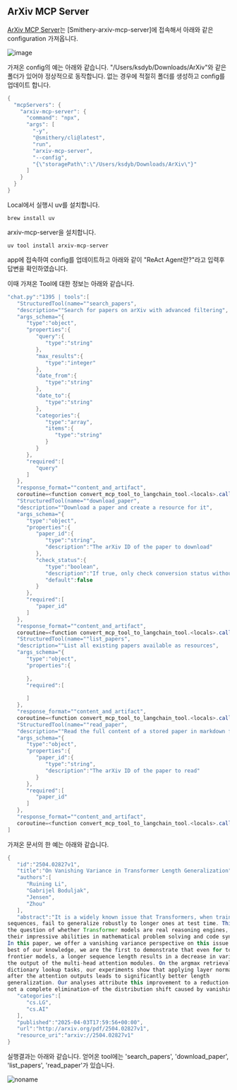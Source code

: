 ## ArXiv MCP Server

[ArXiv MCP Server](https://github.com/blazickjp/arxiv-mcp-server)는 [Smithery-arxiv-mcp-server]에 접속해서 아래와 같은 configuration 가져옵니다.

![image](https://github.com/user-attachments/assets/200fc7e4-5edc-45dc-b476-aa2f99aa50e3)

가져온 config의 예는 아래와 같습니다. "/Users/ksdyb/Downloads/ArXiv"와 같은 폴더가 있어야 정상적으로 동작합니다. 없는 경우에 적절히 폴더를 생성하고 config를 업데이트 합니다.

```java
{
  "mcpServers": {
    "arxiv-mcp-server": {
      "command": "npx",
      "args": [
        "-y",
        "@smithery/cli@latest",
        "run",
        "arxiv-mcp-server",
        "--config",
        "{\"storagePath\":\"/Users/ksdyb/Downloads/ArXiv\"}"
      ]
    }
  }
}
```


Local에서 실행시 uv를 설치합니다.

```text
brew install uv
```

arxiv-mcp-server을 설치합니다. 

```text
uv tool install arxiv-mcp-server
```

app에 접속하여 config를 업데이트하고 아래와 같이 "ReAct Agent란?"라고 입력후 답변을 확인하였습니다. 

이때 가져온 Tool에 대한 정보는 아래와 같습니다.

```java
"chat.py":"1395 | tools":[
   "StructuredTool(name=""search_papers",
   "description=""Search for papers on arXiv with advanced filtering",
   "args_schema="{
      "type":"object",
      "properties":{
         "query":{
            "type":"string"
         },
         "max_results":{
            "type":"integer"
         },
         "date_from":{
            "type":"string"
         },
         "date_to":{
            "type":"string"
         },
         "categories":{
            "type":"array",
            "items":{
               "type":"string"
            }
         }
      },
      "required":[
         "query"
      ]
   },
   "response_format=""content_and_artifact",
   coroutine=<function convert_mcp_tool_to_langchain_tool.<locals>.call_tool at 0x134314e00>),
   "StructuredTool(name=""download_paper",
   "description=""Download a paper and create a resource for it",
   "args_schema="{
      "type":"object",
      "properties":{
         "paper_id":{
            "type":"string",
            "description":"The arXiv ID of the paper to download"
         },
         "check_status":{
            "type":"boolean",
            "description":"If true, only check conversion status without downloading",
            "default":false
         }
      },
      "required":[
         "paper_id"
      ]
   },
   "response_format=""content_and_artifact",
   coroutine=<function convert_mcp_tool_to_langchain_tool.<locals>.call_tool at 0x134314cc0>),
   "StructuredTool(name=""list_papers",
   "description=""List all existing papers available as resources",
   "args_schema="{
      "type":"object",
      "properties":{
         
      },
      "required":[
         
      ]
   },
   "response_format=""content_and_artifact",
   coroutine=<function convert_mcp_tool_to_langchain_tool.<locals>.call_tool at 0x134314c20>),
   "StructuredTool(name=""read_paper",
   "description=""Read the full content of a stored paper in markdown format",
   "args_schema="{
      "type":"object",
      "properties":{
         "paper_id":{
            "type":"string",
            "description":"The arXiv ID of the paper to read"
         }
      },
      "required":[
         "paper_id"
      ]
   },
   "response_format=""content_and_artifact",
   coroutine=<function convert_mcp_tool_to_langchain_tool.<locals>.call_tool at 0x134314b80>)
]
```

가져온 문서의 한 예는 아래와 같습니다.

```java
{
   "id":"2504.02827v1",
   "title":"On Vanishing Variance in Transformer Length Generalization",
   "authors":[
      "Ruining Li",
      "Gabrijel Boduljak",
      "Jensen",
      "Zhou"
   ],
   "abstract":"It is a widely known issue that Transformers, when trained on shorter
sequences, fail to generalize robustly to longer ones at test time. This raises
the question of whether Transformer models are real reasoning engines, despite
their impressive abilities in mathematical problem solving and code synthesis.
In this paper, we offer a vanishing variance perspective on this issue. To the
best of our knowledge, we are the first to demonstrate that even for today's
frontier models, a longer sequence length results in a decrease in variance in
the output of the multi-head attention modules. On the argmax retrieval and
dictionary lookup tasks, our experiments show that applying layer normalization
after the attention outputs leads to significantly better length
generalization. Our analyses attribute this improvement to a reduction-though
not a complete elimination-of the distribution shift caused by vanishing\nvariance.",
   "categories":[
      "cs.LG",
      "cs.AI"
   ],
   "published":"2025-04-03T17:59:56+00:00",
   "url":"http://arxiv.org/pdf/2504.02827v1",
   "resource_uri":"arxiv://2504.02827v1"
}
```

실행결과는 아래와 같습니다. 얻어온 tool에는 'search_papers', 'download_paper', 'list_papers', 'read_paper'가 있습니다.


![noname](https://github.com/user-attachments/assets/d548161c-2867-4e41-a355-4e0788151145)

